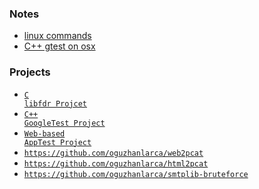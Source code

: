 ### Notes
* [linux commands](https://github.com/oguzhanlarca/computer-engineering/blob/master/linux-commands.md)
* [C++ gtest on osx](https://github.com/oguzhanlarca/computer-engineering/blob/master/software_test/README.md)

### Projects
* <code>[C libfdr Projcet](https://github.com/oguzhanlarca/computer-engineering/tree/master/system_programming/programs)</code><br> 
* <code>[C++ GoogleTest Project](https://github.com/oguzhanlarca/computer-engineering/blob/master/software_test/C%2B%2B%20Google%20Test%20Framework%20-%20Bitirme%20Projesi.pdf)</code><br> 
* <code>[Web-based AppTest Project](https://github.com/oguzhanlarca/computer-engineering/blob/master/software_test/Web%20Uygulamasi%20Uzerinde%20Otomasyon%20Yazilim%20Testi.pdf)</code><br> 
* <code>https://github.com/oguzhanlarca/web2pcat</code><br> 
* <code>https://github.com/oguzhanlarca/html2pcat</code><br> 
* <code>https://github.com/oguzhanlarca/smtplib-bruteforce</code><br> 
